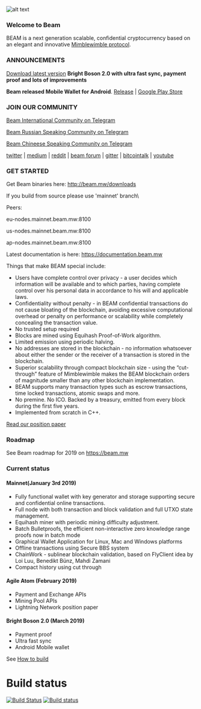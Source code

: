 
![alt text](https://camo.githubusercontent.com/e8f6957610e67524ef6fe1b0a968f87e52bd1132/68747470733a2f2f666f72756d2e6265616d2d6d772e636f6d2f75706c6f6164732f6265616d5f6d772f6f726967696e616c2f31582f323631653261326562613262366338616164616536373836373366396538653039613738663563662e706e67 "Beam Logo")

### Welcome to Beam


BEAM is a next generation scalable, confidential cryptocurrency based on an elegant and innovative [Mimblewimble protocol](https://docs.beam.mw/Mimblewimble.pdf).

### ANNOUNCEMENTS



[Download latest version](http://beam.mw/downloads)
**Bright Boson 2.0 with ultra fast sync, payment proof and lots of improvements**


**Beam released Mobile Wallet for Android**. [Release](https://github.com/BeamMW/android-wallet/releases/tag/Bright-Boson-2.0.0) | [Google Play Store](https://play.google.com/store/apps/details?id=com.mw.beam.beamwallet.mainnet)


### JOIN OUR COMMUNITY


[Beam International Community on Telegram](https://t.me/BeamPrivacy)

[Beam Russian Speaking Community on Telegram](https://t.me/Beam_RU)

[Beam Chineese Speaking Community on Telegram](https://t.me/beamchina)


[twitter](https://twitter.com/beamprivacy) | [medium](https://medium.com/beam-mw) | [reddit](https://www.reddit.com/r/beamprivacy/) | [beam forum](http://forum.beam-mw.com) | [gitter](https://gitter.im/beamprivacy/Lobby) | [bitcointalk](https://bitcointalk.org/index.php?topic=5052151.0) | [youtube](https://www.youtube.com/channel/UCddqBnfSPWibf4f8OnEJm_w?)


### GET STARTED


Get Beam binaries here: http://beam.mw/downloads

If you build from source please use 'mainnet' branch\

Peers:

eu-nodes.mainnet.beam.mw:8100

us-nodes.mainnet.beam.mw:8100

ap-nodes.mainnet.beam.mw:8100

Latest documentation is here: https://documentation.beam.mw

Things that make BEAM special include:

* Users have complete control over privacy - a user decides which information will be available and to which parties, having complete control over his personal data in accordance to his will and applicable laws.
* Confidentiality without penalty - in BEAM confidential transactions do not cause bloating of the blockchain, avoiding excessive computational overhead or penalty on performance or scalability while completely concealing the transaction value.
* No trusted setup required
* Blocks are mined using Equihash Proof-of-Work algorithm.
* Limited emission using periodic halving.
* No addresses are stored in the blockchain - no information whatsoever about either the sender or the receiver of a transaction is stored in the blockchain.
* Superior scalability through compact blockchain size - using the “cut-through” feature of
Mimblewimble makes the BEAM blockchain orders of magnitude smaller than any other
blockchain implementation.
* BEAM supports many transaction types such as escrow transactions, time locked
transactions, atomic swaps and more.
* No premine. No ICO. Backed by a treasury, emitted from every block during the first five
years.
* Implemented from scratch in C++.

[Read our position paper](https://docs.beam.mw/BEAM_Position_Paper_v0.2.2.pdf)

### Roadmap

See Beam roadmap for 2019 on https://beam.mw

### Current status

#### Mainnet(January 3rd 2019)

- Fully functional wallet with key generator and storage supporting secure and confidential online transactions.
- Full node with both transaction and block validation and full UTXO state management.
- Equihash miner with periodic mining difficulty adjustment.
- Batch Bulletproofs, the efficient non-interactive zero knowledge range proofs now in batch mode
- Graphical Wallet Application for Linux, Mac and Windows platforms
- Offline transactions using Secure BBS system
- ChainWork - sublinear blockchain validation, based on FlyClient idea by Loi Luu, Benedikt Bünz, Mahdi Zamani
- Compact history using cut through

#### Agile Atom (February 2019)

- Payment and Exchange APIs
- Mining Pool APIs
- Lightning Network position paper

#### Bright Boson 2.0 (March 2019)
- Payment proof
- Ultra fast sync
- Android Mobile wallet

See [How to build](https://github.com/BeamMW/beam/wiki/How-to-build)

# Build status
[![Build Status](https://travis-ci.org/BeamMW/beam.svg?branch=master)](https://travis-ci.org/BeamMW/beam)
[![Build status](https://ci.appveyor.com/api/projects/status/0j424l1h61gwqddm/branch/master?svg=true)](https://ci.appveyor.com/project/beam-mw/beam/branch/master)

